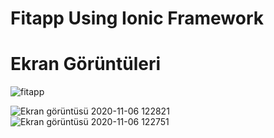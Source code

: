 # Fitapp Using Ionic Framework

# Ekran Görüntüleri

![fitapp](https://user-images.githubusercontent.com/24936165/98350179-09343b80-202c-11eb-95cc-e520f5ac4322.gif)

![Ekran görüntüsü 2020-11-06 122821](https://user-images.githubusercontent.com/24936165/98350349-43054200-202c-11eb-8ab7-a83b2862090d.png)![Ekran görüntüsü 2020-11-06 122751](https://user-images.githubusercontent.com/24936165/98350373-4b5d7d00-202c-11eb-94be-4f3185e323cd.png)
